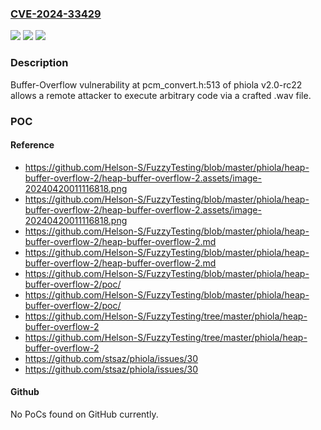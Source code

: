 ### [CVE-2024-33429](https://cve.mitre.org/cgi-bin/cvename.cgi?name=CVE-2024-33429)
![](https://img.shields.io/static/v1?label=Product&message=n%2Fa&color=blue)
![](https://img.shields.io/static/v1?label=Version&message=n%2Fa&color=blue)
![](https://img.shields.io/static/v1?label=Vulnerability&message=n%2Fa&color=brighgreen)

### Description

Buffer-Overflow vulnerability at pcm_convert.h:513 of phiola v2.0-rc22 allows a remote attacker to execute arbitrary code via a crafted .wav file.

### POC

#### Reference
- https://github.com/Helson-S/FuzzyTesting/blob/master/phiola/heap-buffer-overflow-2/heap-buffer-overflow-2.assets/image-20240420011116818.png
- https://github.com/Helson-S/FuzzyTesting/blob/master/phiola/heap-buffer-overflow-2/heap-buffer-overflow-2.assets/image-20240420011116818.png
- https://github.com/Helson-S/FuzzyTesting/blob/master/phiola/heap-buffer-overflow-2/heap-buffer-overflow-2.md
- https://github.com/Helson-S/FuzzyTesting/blob/master/phiola/heap-buffer-overflow-2/heap-buffer-overflow-2.md
- https://github.com/Helson-S/FuzzyTesting/blob/master/phiola/heap-buffer-overflow-2/poc/
- https://github.com/Helson-S/FuzzyTesting/blob/master/phiola/heap-buffer-overflow-2/poc/
- https://github.com/Helson-S/FuzzyTesting/tree/master/phiola/heap-buffer-overflow-2
- https://github.com/Helson-S/FuzzyTesting/tree/master/phiola/heap-buffer-overflow-2
- https://github.com/stsaz/phiola/issues/30
- https://github.com/stsaz/phiola/issues/30

#### Github
No PoCs found on GitHub currently.

